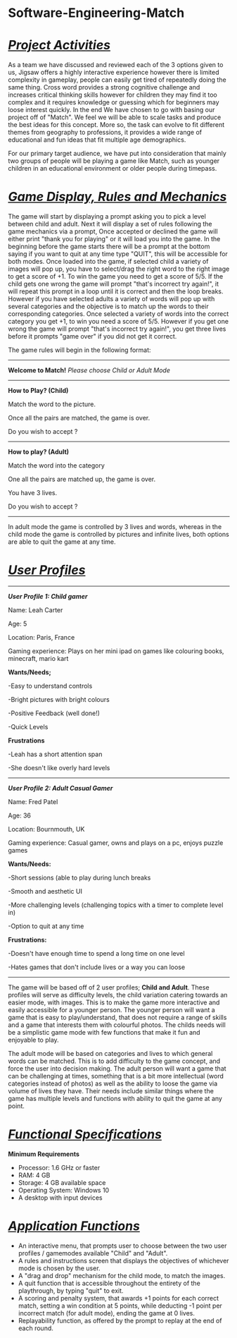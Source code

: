 # Software-Engineering-Match

# <ins>**_Project Activities_**</ins>

As a team we have discussed and reviewed each of the 3 options given to us, Jigsaw offers a highly interactive experience however there is limited complexity in gameplay, people can easily get tired of repeatedly doing the same thing. Cross word provides a strong cognitive challenge and increases critical thinking skills however for children they may find it too complex and it requires knowledge or guessing which for beginners may loose interest quickly. In the end  We have chosen to go with basing our project off of "Match". We feel we will be able to scale tasks and produce the best ideas for this concept. More so, the task can evolve to fit different themes from geography to professions, it provides a wide range of educational and fun ideas that fit multiple age demographics.

For our primary target audience, we have put into consideration that mainly two groups of people will be playing a game like Match, such as younger children in an educational environment or older people during timepass.

# <ins>**_Game Display, Rules and Mechanics_**</ins>

The game will start by displaying a prompt asking you to pick a level between child and adult. Next it will display a set of rules following the game mechanics via a prompt, Once accepted or declined the game will either print "thank you for playing" or it will load you into the game. In the beginning before the game starts there will be a prompt at the bottom saying if you want to quit at any time type "QUIT", this will be accessible for both modes. Once loaded into the game, if selected child a variety of images will pop up, you have to select/drag the right word to the right image to get a score of +1. To win the game you need to get a score of 5/5. If the child gets one wrong the game will prompt "that's incorrect try again!", it will repeat this prompt in a loop until it is correct and then the loop breaks. However if you have selected adults a variety of words will pop up with several categories and the objective is to match up the words to their corresponding categories. Once selected a variety of words into the correct category you get +1, to win you need a score of 5/5. However if you get one wrong the game will prompt "that's incorrect try again!", you get three lives before it prompts "game over" if you did not get it correct. 

The game rules will begin in the following format:

----------------------------------------------------

**Welcome to Match!**
*Please choose Child or Adult Mode* 

----------------------------------------------------

**How to Play? (Child)**

Match the word to the picture.

Once all the pairs are matched, the game is over.

Do you wish to accept ?

----------------------------------------------------

**How to play? (Adult)**

Match the word into the category 

One all the pairs are matched up, the game is over.

You have 3 lives.

Do you wish to accept ?

----------------------------------------------------


In adult mode the game is controlled by 3 lives and words, whereas in the child mode the game is controlled by pictures and infinite lives, both options are able to quit the game at any time.

# <ins>**_User Profiles_**</ins>

----------------------------------------------------

**_User Profile 1: Child gamer_** 

Name: Leah Carter

Age: 5

Location: Paris, France

Gaming experience: Plays on her mini ipad on games like colouring books, minecraft, mario kart

**Wants/Needs;**

-Easy to understand controls
  
-Bright pictures with bright colours

-Positive Feedback (well done!)

-Quick Levels

**Frustrations**

-Leah has a short attention span

-She doesn't like overly hard levels

----------------------------------------------------

**_User Profile 2: Adult Casual Gamer_**

Name: Fred Patel 

Age: 36

Location: Bournmouth, UK

Gaming experience: Casual gamer, owns and plays on a pc, enjoys puzzle games

**Wants/Needs:**

-Short sessions (able to play during lunch breaks

-Smooth and aesthetic UI

-More challenging levels (challenging topics with a timer to complete level in)

-Option to quit at any time

**Frustrations:**

-Doesn't have enough time to spend a long time on one level

-Hates games that don't include lives or a way you can loose

----------------------------------------------------

The game will be based off of 2 user profiles; **Child and Adult**. These profiles will serve as difficulty levels, the child variation catering towards an easier mode, with images. This is to make the game more interactive and easily accessible for a younger person. The younger person will want a game that is easy to play/understand, that does not require a range of skills and a game that interests them with colourful photos. The childs needs will be a simplistic game mode with few functions that make it fun and enjoyable to play. 

The adult mode will be based on categories and lives to which general words can be matched. This is to add difficulty to the game concept, and force the user into decision making. The adult person will want a game that can be challenging at times, something that is a bit more intellectual (word categories instead of photos) as well as the ability to loose the game via volume of lives they have. Their needs include similar things where the game has multiple levels and functions with ability to quit the game at any point. 

# <ins>**_Functional Specifications_**</ins>

**Minimum Requirements**
- Processor: 1.6 GHz or faster
- RAM: 4 GB
- Storage: 4 GB available space
- Operating System: Windows 10
- A desktop with input devices

# <ins>**_Application Functions_**</ins>

- An interactive menu, that prompts user to choose between the two user profiles / gamemodes available "Child" and "Adult".
- A rules and instructions screen that displays the objectives of whichever mode is chosen by the user.
- A "drag and drop" mechanism for the child mode, to match the images.
- A quit function that is accessible throughout the entirety of the playthrough, by typing "quit" to exit.
- A scoring and penalty system, that awards +1 points for each correct match, setting a win condition at 5 points, while deducting -1 point per incorrect match (for adult mode), ending the game at 0 lives.
- Replayability function, as offered by the prompt to replay at the end of each round.











